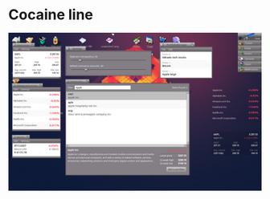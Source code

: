# Cocaine line

<p align="center">
  <img src="https://raw.githubusercontent.com/Konrad77/HaikuStocks/master/Screenshots/screenshot.png" alt="Screenshot of Cocain-line and mode line for Emacs."/>
</p>
